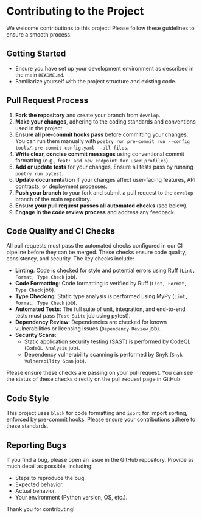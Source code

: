 # Contributing to the Project

We welcome contributions to this project! Please follow these guidelines to ensure a smooth process.

## Getting Started

*   Ensure you have set up your development environment as described in the main `README.md`.
*   Familiarize yourself with the project structure and existing code.

## Pull Request Process

1.  **Fork the repository** and create your branch from `develop`.
2.  **Make your changes**, adhering to the coding standards and conventions used in the project.
3.  **Ensure all pre-commit hooks pass** before committing your changes. You can run them manually with `poetry run pre-commit run --config tools/.pre-commit-config.yaml --all-files`.
4.  **Write clear, concise commit messages** using conventional commit formatting (e.g., `feat: add new endpoint for user profiles`).
5.  **Add or update tests** for your changes. Ensure all tests pass by running `poetry run pytest`.
6.  **Update documentation** if your changes affect user-facing features, API contracts, or deployment processes.
7.  **Push your branch** to your fork and submit a pull request to the `develop` branch of the main repository.
8.  **Ensure your pull request passes all automated checks** (see below).
9.  **Engage in the code review process** and address any feedback.

## Code Quality and CI Checks

All pull requests must pass the automated checks configured in our CI pipeline before they can be merged. These checks ensure code quality, consistency, and security. The key checks include:

*   **Linting**: Code is checked for style and potential errors using Ruff (`Lint, Format, Type Check` job).
*   **Code Formatting**: Code formatting is verified by Ruff (`Lint, Format, Type Check` job).
*   **Type Checking**: Static type analysis is performed using MyPy (`Lint, Format, Type Check` job).
*   **Automated Tests**: The full suite of unit, integration, and end-to-end tests must pass (`Test Suite` job using pytest).
*   **Dependency Review**: Dependencies are checked for known vulnerabilities or licensing issues (`Dependency Review` job).
*   **Security Scans**:
    *   Static application security testing (SAST) is performed by CodeQL (`CodeQL Analysis` job).
    *   Dependency vulnerability scanning is performed by Snyk (`Snyk Vulnerability Scan` job).

Please ensure these checks are passing on your pull request. You can see the status of these checks directly on the pull request page in GitHub.

## Code Style

This project uses `black` for code formatting and `isort` for import sorting, enforced by pre-commit hooks. Please ensure your contributions adhere to these standards.

## Reporting Bugs

If you find a bug, please open an issue in the GitHub repository. Provide as much detail as possible, including:
*   Steps to reproduce the bug.
*   Expected behavior.
*   Actual behavior.
*   Your environment (Python version, OS, etc.).

Thank you for contributing!
